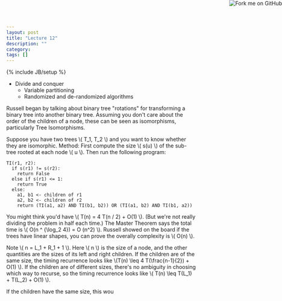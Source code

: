 ```yaml
---
layout: post
title: "Lecture 12"
description: ""
category: 
tags: []
---
```

{% include JB/setup %}

<script type="text/javascript"
  src="http://cdn.mathjax.org/mathjax/latest/MathJax.js?config=TeX-AMS-MML_HTMLorMML">
</script>

<a href="https://github.com/emchristiansen/CSE202/tree/gh-pages/_posts">
  <img style="position: absolute; top: 0; right: 0; border: 0;" src="https://s3.amazonaws.com/github/ribbons/forkme_right_darkblue_121621.png" alt="Fork me on GitHub">
</a>

<!--EDIT BELOW THIS LINE, UNLESS YOU ARE DOING SOMETHING SPECIAL.-->

  * Divide and conquer
    * Variable partitioning
    * Randomized and de-randomized algorithms

Russell began by talking about binary tree "rotations" for transforming a binary tree into another binary tree.
Assuming you don't care about the order of the children of a node, these can be seen as isomorphisms, particularly Tree Isomorphisms.

Suppose you have two trees \\( T\_1, T\_2 \\) and you want to know whether they are isomorphic.
Method: First compute the size \\( s(u) \\) of the sub-tree rooted at each node \\( u \\).
Then run the following program:

```
TI(r1, r2):
  if s(r1) != s(r2):
    return False
  else if s(r1) <= 1:
    return True
  else:
    a1, b1 <- children of r1
    a2, b2 <- children of r2
    return (TI(a1, a2) AND TI(b1, b2)) OR (TI(a1, b2) AND TI(b1, a2))
```

You might think you'd have \\( T(n) = 4 T(n / 2) + O(1) \\).
(But we're not really dividing the problem in half each time.)
The Master Theorem says the total time is \\( O(n ^ {\log\_2 4}) = O (n^2) \\).
Russell showed on the board if the trees have linear shapes, you can prove the overally complexity is \\( O(n) \\).

Note \\( n = L\_1 + R\_1 + 1 \\).
Here \\( n \\) is the size of a node, and the other quantities are the sizes of its left and right children.
If the children are of the same size, the timing recurrence looks like \\(T(n) \leq 4 T(\frac{n-1}{2}) + O(1) \\).
If the children are of different sizes, there's no ambiguity in choosing which way to recurse, so the timing recurrence looks like \\( T(n) \leq T(L\_1) + T(L\_2) + O(1) \\).

If the children have the same size, this wou


